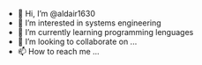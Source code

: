 - 👋 Hi, I’m @aldair1630
- 👀 I’m interested in systems engineering
- 🌱 I’m currently learning programming lenguages
- 💞️ I’m looking to collaborate on ...
- 📫 How to reach me ...

<!---
aldair1630/aldair1630 is a ✨ special ✨ repository because its `README.md` (this file) appears on your GitHub profile.
You can click the Preview link to take a look at your changes.
--->
